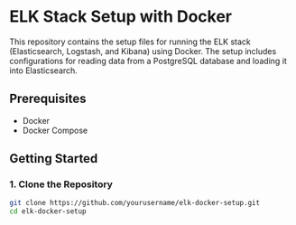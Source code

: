 # ELK Stack Setup with Docker

This repository contains the setup files for running the ELK stack (Elasticsearch, Logstash, and Kibana) using Docker. The setup includes configurations for reading data from a PostgreSQL database and loading it into Elasticsearch.

## Prerequisites

- Docker
- Docker Compose

## Getting Started

### 1. Clone the Repository

```sh
git clone https://github.com/yourusername/elk-docker-setup.git
cd elk-docker-setup

